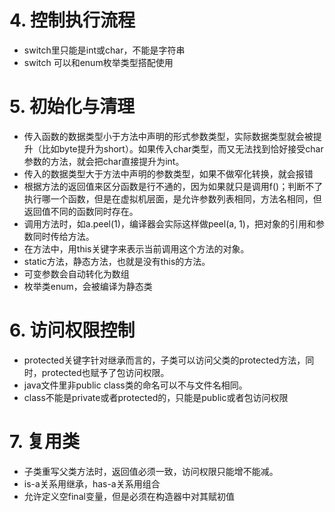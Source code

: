 # 4. 控制执行流程

- switch里只能是int或char，不能是字符串
- switch 可以和enum枚举类型搭配使用

# 5. 初始化与清理

- 传入函数的数据类型小于方法中声明的形式参数类型，实际数据类型就会被提升（比如byte提升为short）。如果传入char类型，而又无法找到恰好接受char参数的方法，就会把char直接提升为int。
- 传入的数据类型大于方法中声明的参数类型，如果不做窄化转换，就会报错
- 根据方法的返回值来区分函数是行不通的，因为如果就只是调用f()；判断不了执行哪一个函数，但是在虚拟机层面，是允许参数列表相同，方法名相同，但返回值不同的函数同时存在。
- 调用方法时，如a.peel(1)，编译器会实际这样做peel(a, 1)，把对象的引用和参数同时传给方法。
- 在方法中，用this关键字来表示当前调用这个方法的对象。
- static方法，静态方法，也就是没有this的方法。
- 可变参数会自动转化为数组
- 枚举类enum，会被编译为静态类

# 6. 访问权限控制

- protected关键字针对继承而言的，子类可以访问父类的protected方法，同时，protected也赋予了包访问权限。
- java文件里非public class类的命名可以不与文件名相同。
- class不能是private或者protected的，只能是public或者包访问权限

# 7. 复用类

- 子类重写父类方法时，返回值必须一致，访问权限只能增不能减。
- is-a关系用继承，has-a关系用组合
- 允许定义空final变量，但是必须在构造器中对其赋初值



